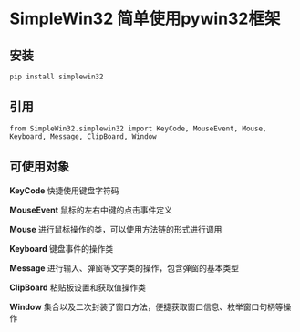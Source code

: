 # SimpleWin32 简单使用pywin32框架

## 安装
```pycon
pip install simplewin32
```

## 引用
```pycon
from SimpleWin32.simplewin32 import KeyCode, MouseEvent, Mouse, Keyboard, Message, ClipBoard, Window
```

## 可使用对象
**KeyCode**
快捷使用键盘字符码

**MouseEvent**
鼠标的左右中键的点击事件定义

**Mouse**
进行鼠标操作的类，可以使用方法链的形式进行调用

**Keyboard**
键盘事件的操作类

**Message**
进行输入、弹窗等文字类的操作，包含弹窗的基本类型

**ClipBoard**
粘贴板设置和获取值操作类

**Window**
集合以及二次封装了窗口方法，便捷获取窗口信息、枚举窗口句柄等操作

